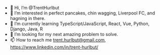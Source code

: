 - 👋 Hi, I’m @TrentHurlbut
- 👀 I’m interested in perfect pancakes, chin wagging, Liverpool FC, and hagning in there.
- 🌱 I’m currently learning TypeScript/JavaScript, React, Vue, Python, Django, Java, R
- 💞️ I’m looking for my next amazing problem to solve.
- 📫 How to reach me trent.hurlbut@gmail.com, https://www.linkedin.com/in/trent-hurlbut/

<!---
TrentHurlbut/TrentHurlbut is a ✨ special ✨ repository because its `README.md` (this file) appears on your GitHub profile.
You can click the Preview link to take a look at your changes.
--->
